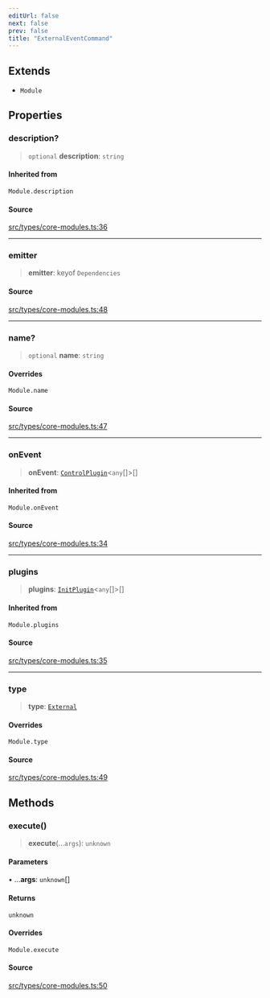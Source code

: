 ```yaml
---
editUrl: false
next: false
prev: false
title: "ExternalEventCommand"
---
```


## Extends

- `Module`

## Properties

### description?

> `optional` **description**: `string`

#### Inherited from

`Module.description`

#### Source

[src/types/core-modules.ts:36](https://github.com/sern-handler/handler/blob/91b3768e376cfe22ec37d8ab44f4e4a4dfe8a1e8/src/types/core-modules.ts#L36)

***

### emitter

> **emitter**: keyof `Dependencies`

#### Source

[src/types/core-modules.ts:48](https://github.com/sern-handler/handler/blob/91b3768e376cfe22ec37d8ab44f4e4a4dfe8a1e8/src/types/core-modules.ts#L48)

***

### name?

> `optional` **name**: `string`

#### Overrides

`Module.name`

#### Source

[src/types/core-modules.ts:47](https://github.com/sern-handler/handler/blob/91b3768e376cfe22ec37d8ab44f4e4a4dfe8a1e8/src/types/core-modules.ts#L47)

***

### onEvent

> **onEvent**: [`ControlPlugin`](/api/interfaces/controlplugin/)\<`any`[]\>[]

#### Inherited from

`Module.onEvent`

#### Source

[src/types/core-modules.ts:34](https://github.com/sern-handler/handler/blob/91b3768e376cfe22ec37d8ab44f4e4a4dfe8a1e8/src/types/core-modules.ts#L34)

***

### plugins

> **plugins**: [`InitPlugin`](/api/interfaces/initplugin/)\<`any`[]\>[]

#### Inherited from

`Module.plugins`

#### Source

[src/types/core-modules.ts:35](https://github.com/sern-handler/handler/blob/91b3768e376cfe22ec37d8ab44f4e4a4dfe8a1e8/src/types/core-modules.ts#L35)

***

### type

> **type**: [`External`](/api/enumerations/eventtype/#external)

#### Overrides

`Module.type`

#### Source

[src/types/core-modules.ts:49](https://github.com/sern-handler/handler/blob/91b3768e376cfe22ec37d8ab44f4e4a4dfe8a1e8/src/types/core-modules.ts#L49)

## Methods

### execute()

> **execute**(...`args`): `unknown`

#### Parameters

• ...**args**: `unknown`[]

#### Returns

`unknown`

#### Overrides

`Module.execute`

#### Source

[src/types/core-modules.ts:50](https://github.com/sern-handler/handler/blob/91b3768e376cfe22ec37d8ab44f4e4a4dfe8a1e8/src/types/core-modules.ts#L50)
